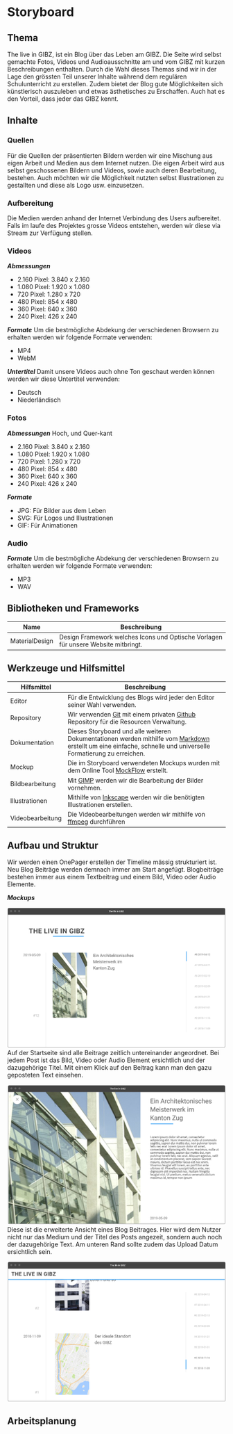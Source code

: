Storyboard
==========

Thema
-----
The live in GIBZ, ist ein Blog über das Leben am GIBZ. Die Seite wird selbst gemachte Fotos, Videos und Audioausschnitte am und vom GIBZ mit kurzen Beschreibungen enthalten.
Durch die Wahl dieses Themas sind wir in der Lage den grössten Teil unserer Inhalte während dem regulären Schulunterricht zu erstellen. Zudem bietet der Blog gute Möglichkeiten sich künstlerisch auszuleben und etwas ästhetisches zu Erschaffen. Auch hat es den Vorteil, dass jeder das GIBZ kennt.

Inhalte
-------
### Quellen
Für die Quellen der präsentierten Bildern werden wir eine Mischung aus eigen Arbeit und Medien aus dem Internet nutzen. Die eigen Arbeit wird aus selbst geschossenen Bildern und Videos, sowie auch deren Bearbeitung, bestehen.
Auch möchten wir die Möglichkeit nutzten selbst Illustrationen zu gestallten und diese als Logo usw. einzusetzen.

### Aufbereitung
Die Medien werden anhand der Internet Verbindung des Users aufbereitet. Falls im laufe des Projektes grosse Videos entstehen, werden wir diese via Stream zur Verfügung stellen.

### Videos
***Abmessungen***
- 2.160 Pixel: 3.840 x 2.160
- 1.080 Pixel: 1.920 x 1.080
- 720 Pixel: 1.280 x 720
- 480 Pixel: 854 x 480
- 360 Pixel: 640 x 360
- 240 Pixel: 426 x 240

***Formate***
Um die bestmögliche Abdekung der verschiedenen Browsern zu erhalten werden wir folgende Formate verwenden:
- MP4
- WebM

***Untertitel***
Damit unsere Videos auch ohne Ton geschaut werden können werden wir diese Untertitel verwenden:
- Deutsch
- Niederländisch

### Fotos
***Abmessungen***
Hoch, und Quer-kant
- 2.160 Pixel: 3.840 x 2.160
- 1.080 Pixel: 1.920 x 1.080
- 720 Pixel: 1.280 x 720
- 480 Pixel: 854 x 480
- 360 Pixel: 640 x 360
- 240 Pixel: 426 x 240

***Formate***
- JPG: Für Bilder aus dem Leben
- SVG: Für Logos und Illustrationen
- GIF: Für Animationen

### Audio
***Formate***
Um die bestmögliche Abdekung der verschiedenen Browsern zu erhalten werden wir folgende Formate verwenden:
- MP3
- WAV

Bibliotheken und Frameworks
---------------------------
| Name            | Beschreibung                                                                                                       |
| ----------------| ------------------------------------------------------------------------------------------------------------------ |
| MaterialDesign  | Design Framework welches Icons und Optische Vorlagen für unsere Website mitbringt.                                 |

Werkzeuge und Hilfsmittel
-------------------------

| Hilfsmittel | Beschreibung |
| ---| --- |
| Editor | Für die Entwicklung des Blogs wird jeder den Editor seiner Wahl verwenden. |
| Repository | Wir verwenden [Git](https://git-scm.com/) mit einem privaten [Github](https://github.com) Repository für die Resourcen Verwaltung. |
| Dokumentation | Dieses Storyboard und alle weiteren Dokumentationen werden mithilfe vom [Markdown](https://en.wikipedia.org/wiki/Markdown) erstellt um eine einfache, schnelle und universelle Formatierung zu erreichen. |
| Mockup | Die im Storyboard verwendeten Mockups wurden mit dem Online Tool [MockFlow](https://mockflow.com/) erstellt. |
| Bildbearbeitung | Mit [GIMP](https://www.gimp.org/) werden wir die Bearbeitung der Bilder vornehmen. |
| Illustrationen  | Mithilfe von [Inkscape](https://inkscape.org/) werden wir die benötigten Illustrationen erstellen. |
| Videobearbeitung | Die Videobearbeitungen werden wir mithilfe von [ffmpeg](https://ffmpeg.org/) durchführen |


Aufbau und Struktur
-------------------
Wir werden einen OnePager erstellen der Timeline mässig strukturiert ist. Neu Blog Beiträge werden demnach immer am Start angefügt. Blogbeiträge bestehen immer aus einem Textbeitrag und einem Bild, Video oder Audio Elemente.  

***Mockups***

![Mainsite](main.PNG)
Auf der Startseite sind alle Beitrage zeitlich untereinander angeordnet. Bei jedem Post ist das Bild, Video oder Audio Element ersichtlich und der dazugehörige Titel. Mit einem Klick auf den Beitrag kann man den gazu geposteten Text einsehen.


![Mainsite](focus.PNG)
Diese ist die erweiterte Ansicht eines Blog Beitrages. Hier wird dem Nutzer nicht nur das Medium und der Titel des Posts angezeit, sondern auch noch der dazugehörige Text. Am unteren Rand sollte zudem das Upload Datum ersichtlich sein.

![Mainsite](main_scroll.PNG)

Arbeitsplanung
--------------
